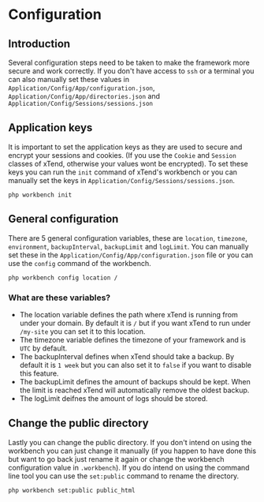 # Configuration

## Introduction
Several configuration steps need to be taken to make the framework more secure and work correctly. If you don't have access to `ssh` or a terminal you can also manually set these values in `Application/Config/App/configuration.json`, `Application/Config/App/directories.json` and `Application/Config/Sessions/sessions.json`

## Application keys
It is important to set the application keys as they are used to secure and encrypt your sessions and cookies. (If you use the `Cookie` and `Session` classes of xTend, otherwise your values wont be encrypted). To set these keys you can run the `init` command of xTend's workbench or you can manually set the keys in `Application/Config/Sessions/sessions.json`.
```
php workbench init
```

## General configuration
There are 5 general configuration variables, these are `location`, `timezone`, `environment`, `backupInterval`, `backupLimit` and `logLimit`. You can manually set these in the `Application/Config/App/configuration.json` file or you can use the `config` command of the workbench.
```
php workbench config location /
```

### What are these variables?
* The location variable defines the path where xTend is running from under your domain. By default it is `/` but if you want xTend to run under `/my-site` you can set it to this location.
* The timezone variable defines the timezone of your framework and is `UTC` by default.
* The backupInterval defines when xTend should take a backup. By default it is `1 week` but you can also set it to `false` if you want to disable this feature.
* The backupLimit defines the amount of backups should be kept. When the limit is reached xTend will automatically remove the oldest backup.
* The logLimit deifnes the amount of logs should be stored.

## Change the public directory
Lastly you can change the public directory. If you don't intend on using the workbench you can just change it manually (if you happen to have done this but want to go back just rename it again or change the workbench configuration value in `.workbench`). If you do intend on using the command line tool you can use the `set:public` command to rename the directory.
```
php workbench set:public public_html
```